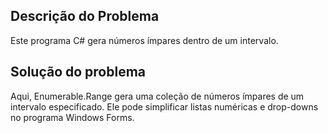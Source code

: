 ## Descrição do Problema

Este programa C# gera números ímpares dentro de um intervalo.

## Solução do problema

Aqui, Enumerable.Range gera uma coleção de números ímpares de um intervalo especificado. Ele pode simplificar listas numéricas e drop-downs no programa Windows Forms.